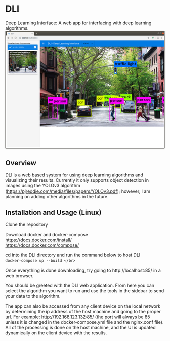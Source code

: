 # DLI </br>
Deep Learning Interface: A web app for interfacing with deep learning algorithms. <br>
![](yolov3_route.png) <br/>

## Overview </br>
DLI is a web based system for using deep learning algorithms and visualizing their results. Currently it only supports object detection in images using the YOLOv3 algorithm (https://pjreddie.com/media/files/papers/YOLOv3.pdf); however, I am planning on adding other algorithms in the future. </br>

## Installation and Usage (Linux) </br>
Clone the repository </br>

Download docker and docker-compose </br>
https://docs.docker.com/install/ </br>
https://docs.docker.com/compose/ </br>

cd into the DLI directory and run the command below to host DLI </br>
`docker-compose up --build </br>`

Once everything is done downloading, try going to http://localhost:85/ in a web browser. </br>

You should be greeted with the DLI web application. From here you can select the algorithm you want to run and use the tools in the sidebar to send your data to the algorithm. </br>

The app can also be accessed from any client device on the local network by determining the ip address of the host machine and going to the proper url. For example: http://192.168.123.132:85/ (the port will always be 85 unless it is changed in the docker-compose.yml file and the nginx.conf file). All of the processing is done on the host machine, and the UI is updated dynamically on the client device with the results. </br>
